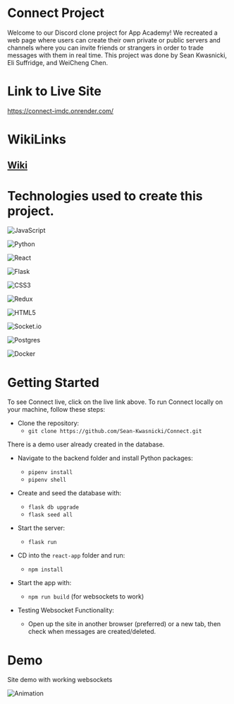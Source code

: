# Connect Project
Welcome to our Discord clone project for App Academy! We recreated a web page where users can create their own private or public servers and channels where you can invite friends or strangers in order to trade messages with them in real time. This project was done by Sean Kwasnicki, Eli Suffridge, and WeiCheng Chen.

# Link to Live Site
https://connect-imdc.onrender.com/

# WikiLinks
## [Wiki](https://github.com/Sean-Kwasnicki/Connect/wiki)

# Technologies used to create this project. 
![JavaScript](https://img.shields.io/badge/javascript-%23323330.svg?style=for-the-badge&logo=javascript&logoColor=%23F7DF1E)

![Python](https://img.shields.io/badge/python-3670A0?style=for-the-badge&logo=python&logoColor=ffdd54)

![React](https://img.shields.io/badge/react-%2320232a.svg?style=for-the-badge&logo=react&logoColor=%2361DAFB)

![Flask](https://img.shields.io/badge/flask-%23000.svg?style=for-the-badge&logo=flask&logoColor=white)

![CSS3](https://img.shields.io/badge/css3-%231572B6.svg?style=for-the-badge&logo=css3&logoColor=white)

![Redux](https://img.shields.io/badge/redux-%23593d88.svg?style=for-the-badge&logo=redux&logoColor=white)

![HTML5](https://img.shields.io/badge/html5-%23E34F26.svg?style=for-the-badge&logo=html5&logoColor=white)

![Socket.io](https://img.shields.io/badge/Socket.io-black?style=for-the-badge&logo=socket.io&badgeColor=010101)

![Postgres](https://img.shields.io/badge/postgres-%23316192.svg?style=for-the-badge&logo=postgresql&logoColor=white)

![Docker](https://img.shields.io/badge/docker-%230db7ed.svg?style=for-the-badge&logo=docker&logoColor=white)



# Getting Started

To see Connect live, click on the live link above. To run Connect locally on your machine, follow these steps:

* Clone the repository:
  * `git clone https://github.com/Sean-Kwasnicki/Connect.git`

There is a demo user already created in the database.

* Navigate to the backend folder and install Python packages:
  * `pipenv install`
  * `pipenv shell`

* Create and seed the database with:
  * `flask db upgrade`
  * `flask seed all`

* Start the server:
  * `flask run`

* CD into the `react-app` folder and run:
  * `npm install`

* Start the app with:
  * `npm run build` (for websockets to work)

* Testing Websocket Functionality:
  * Open up the site in another browser (preferred) or a new tab, then check when messages are created/deleted.

# Demo
   
   Site demo with working websockets
   
   ![Animation](https://s1.ezgif.com/tmp/ezgif-1-9e8caaec25.gif)
